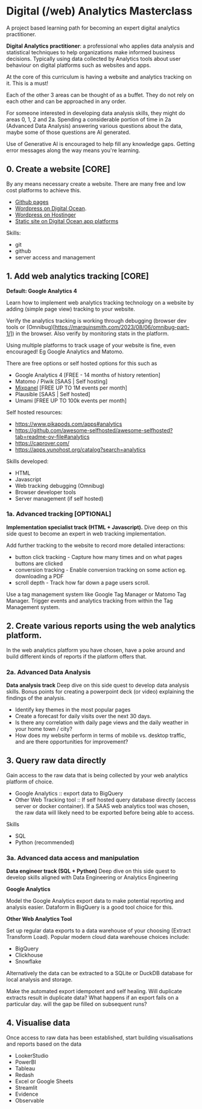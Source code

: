 # Digital (/web) Analytics Masterclass

A project based learning path for becoming an expert digital analytics practitioner.

__Digital Analytics practitioner__: a professional who applies data analysis and statistical techniques to help organizations make informed business decisions. Typically 
using data collected by Analytics tools about user behaviour on digital platforms such as websites and apps.

At the core of this curriculum is having a website and analytics tracking on it. This is a must!

Each of the other 3 areas can be thought of as a buffet. They do not rely on each other and can be approached in any order.

For someone interested in developing data analysis skills, they might do areas 0, 1, 2 and 2a. Spending a considerable portion
of time in 2a (Advanced Data Analysis) answering various questions about the data, maybe some of those questions are AI generated.

Use of Generative AI is encouraged to help fill any knowledge gaps. Getting error messages along the way means you're learning.



## 0. Create a website [CORE]

By any means necessary create a website. There are many free and low cost platforms to achieve this.

- [Github pages](https://pages.github.com/)
- [Wordpress on Digital Ocean](https://www.digitalocean.com/solutions/wordpress-hosting).
- [Wordpress on Hostinger](https://www.hostinger.com/wordpress-hosting)
- [Static site on Digital Ocean app platforms](https://www.digitalocean.com/community/tutorials/how-to-deploy-a-static-website-to-the-cloud-with-digitalocean-app-platform)

Skills:

- git
- github
- server access and management


## 1. Add web analytics tracking [CORE]

__Default: Google Analytics 4__

Learn how to implement web analytics tracking technology on a website by adding (simple page view) tracking to your website. 

Verify the analytics tracking is working through debugging (browser dev tools or (Omnibug)[https://marquinsmith.com/2023/08/06/omnibug-part-1/]) in the browser. Also verify by monitoring stats in the platform.

Using multiple platforms to track usage of your website is fine, even encouraged! Eg Google Analytics and Matomo.

There are free options or self hosted options for this such as

- Google Analytics 4 [FREE - 14 months of history retention]
- Matomo / Piwik [SAAS | Self hosting]
- [Mixpanel](https://mixpanel.com/home/) [FREE UP TO 1M events per month]
- Plausible [SAAS | Self hosted]
- Umami [FREE UP TO 100k events per month]

Self hosted resources:
- https://www.pikapods.com/apps#analytics
- https://github.com/awesome-selfhosted/awesome-selfhosted?tab=readme-ov-file#analytics
- https://caprover.com/
- https://apps.yunohost.org/catalog?search=analytics


Skills developed:

- HTML
- Javascript
- Web tracking debugging (Omnibug)
- Browser developer tools
- Server management (if self hosted)


### 1a. Advanced tracking [OPTIONAL]

__Implementation specialist track (HTML + Javascript).__ Dive deep on this side quest to become an expert in web tracking implementation.

Add further tracking to the website to record more detailed interactions:

- button click tracking - Capture how many times and on what pages buttons are clicked
- conversion tracking - Enable conversion tracking on some action eg. downloading a PDF
- scroll depth - Track how far down a page users scroll.

Use a tag management system like Google Tag Manager or Matomo Tag Manager. Trigger events and analytics tracking from within the Tag Management system.




## 2. Create various reports using the web analytics platform.

In the web analytics platform you have chosen, have a poke around and build different kinds of reports if 
the platform offers that.


### 2a. Advanced Data Analysis

__Data analysis track__ Deep dive on this side quest to develop data analysis skills. Bonus points for creating a powerpoint deck (or video) 
explaining the findings of the analysis.

- Identify key themes in the most popular pages
- Create a forecast for daily visits over the next 30 days.
- Is there any correlation with daily page views and the daily weather in your home town / city?
- How does my website perform in terms of mobile vs. desktop traffic, and are there opportunities for improvement?


## 3. Query raw data directly

Gain access to the raw data that is being collected by your web analytics platform of choice.


- Google Analytics :: export data to BigQuery
- Other Web Tracking tool :: If self hosted query database directly (access server or docker container). If a SAAS web analytics tool was chosen, the raw data will likely need to be exported before being able to access.


Skills

- SQL
- Python (recommended)


### 3a. Advanced data access and manipulation

__Data engineer track (SQL + Python)__ Deep dive on this side quest to develop skills aligned with Data Engineering or Analytics Engineering

__Google Analytics__

Model the Google Analytics export data to make potential reporting and analysis easier. Dataform in BigQuery is a good tool choice for this.

__Other Web Analytics Tool__

Set up regular data exports to a data warehouse of your choosing (Extract Transform Load). Popular modern cloud data warehouse choices include:
- BigQuery
- Clickhouse
- Snowflake

Alternatively the data can be extracted to a SQLite or DuckDB database for local analysis and storage.

Make the automated export idempotent and self healing. Will duplicate extracts result in duplicate data? What happens if an export fails on a particular day. will the gap be filled on subsequent runs?


## 4. Visualise data

Once access to raw data has been established, start building visualisations and reports based on the data

- LookerStudio
- PowerBI
- Tableau
- Redash
- Excel or Google Sheets
- Streamlit
- Evidence
- Observable
